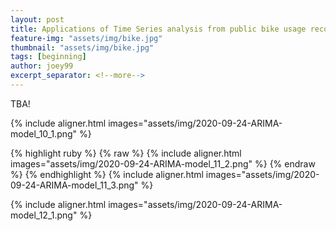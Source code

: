 ```yaml
---
layout: post
title: Applications of Time Series analysis from public bike usage records
feature-img: "assets/img/bike.jpg"
thumbnail: "assets/img/bike.jpg"
tags: [beginning]
author: joey99
excerpt_separator: <!--more-->
---
```

TBA!

<!--more-->

{% include aligner.html images="assets/img/2020-09-24-ARIMA-model_10_1.png" %}

{% highlight ruby %}
{% raw %}
{% include aligner.html images="assets/img/2020-09-24-ARIMA-model_11_2.png" %}
{% endraw %}
{% endhighlight %}
{% include aligner.html images="assets/img/2020-09-24-ARIMA-model_11_3.png" %}


{% include aligner.html images="assets/img/2020-09-24-ARIMA-model_12_1.png" %}
